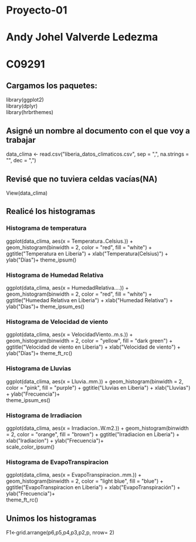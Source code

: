 # Proyecto-01
# Andy Johel Valverde Ledezma
# C09291

## **Cargamos los paquetes:**
library(ggplot2)  
library(dplyr)  
library(hrbrthemes)  


## **Asigné un nombre al documento con el que voy a trabajar**
data_clima <- read.csv("liberia_datos_climaticos.csv",
                       sep = ",",
                       na.strings = "",
                       dec = ",")
                       
## **Revisé que no tuviera celdas vacías(NA)**
View(data_clima)

## **Realicé los histogramas**

### Histograma de temperatura
ggplot(data_clima, aes(x = Temperatura..Celsius.)) +
  geom_histogram(binwidth = 2,
                 color = "red",
                 fill = "white") +
  ggtitle("Temperatura en Liberia") +
  xlab("Temperatura(Celsius)") +
  ylab("Días")+
  theme_ipsum()
  
### Histograma de Humedad Relativa
ggplot(data_clima, aes(x = HumedadRelativa....)) +
  geom_histogram(binwidth = 2,
                 color = "red",
                 fill = "white") +
  ggtitle("Humedad Relativa en Liberia") +
  xlab("Humedad Relativa") +
  ylab("Días")+
  theme_ipsum_es()
  
### Histograma de Velocidad de viento
ggplot(data_clima, aes(x = VelocidadViento..m.s.)) +
  geom_histogram(binwidth = 2,
                 color = "yellow",
                 fill = "dark green") +
  ggtitle("Velocidad de viento en Liberia") +
  xlab("Velocidad de viento") +
  ylab("Días")+
  theme_ft_rc()
  
### Histograma de Lluvias
ggplot(data_clima, aes(x = Lluvia..mm.)) +
  geom_histogram(binwidth = 2,
          color = "pink",
          fill = "purple") +
  ggtitle("Lluvias en Liberia") +
  xlab("Lluvias") +
  ylab("Frecuencia")+       
  theme_ipsum_es()
  
### Histograma de Irradiacion
ggplot(data_clima, aes(x = Irradiacion..W.m2.)) +
  geom_histogram(binwidth = 2,
                 color = "orange",
                 fill = "brown") +
  ggtitle("Irradiacion en Liberia") +
  xlab("Iradiacion") +
  ylab("Frecuencia")+       
  scale_color_ipsum()

### Histograma de EvapoTranspiracion
ggplot(data_clima, aes(x = EvapoTranspiracion..mm.)) +
  geom_histogram(binwidth = 2,
                 color = "light blue",
                 fill = "blue") +
  ggtitle("EvapoTranspiracion en Liberia") +
  xlab("EvapoTranspiración") +
  ylab("Frecuencia")+       
  theme_ft_rc()

## **Unimos los histogramas**
F1<-grid.arrange(p6,p5,p4,p3,p2,p, nrow= 2)
